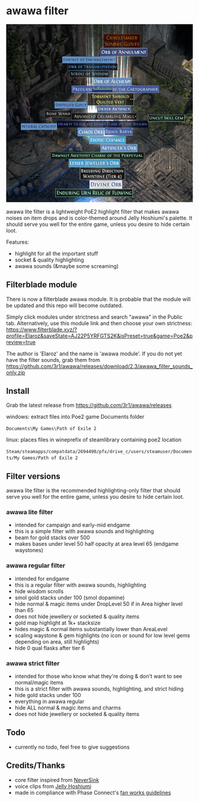 # awawa filter

![image previewing poe2_item_filter](/preview_v2.png)

awawa lite filter is a lightweight PoE2 highlight filter that makes awawa noises on item drops and is color-themed around Jelly Hoshiumi's palette.
It should serve you well for the entire game, unless you desire to hide certain loot.

Features:
- highlight for all the important stuff
- socket & quality highlighting
- awawa sounds (&maybe some screaming)

## Filterblade module
There is now a filterblade awawa module. It is probable that the module will be updated and this repo will become outdated.

Simply click modules under strictness and search "awawa" in the Public tab. Alternatively, use this module link and then choose your own strictness: https://www.filterblade.xyz/?profile=Elaroz&saveState=AJ22P5YRFGTS2K&isPreset=true&game=Poe2&preview=true

The author is 'Elaroz' and the name is 'awawa module'. If you do not yet have the filter sounds, grab them from https://github.com/3r1/awawa/releases/download/2.3/awawa_filter_sounds_only.zip

## Install
Grab the latest release from https://github.com/3r1/awawa/releases

windows: extract files into Poe2 game Documents folder

`Documents\My Games\Path of Exile 2`

linux: places files in wineprefix of steamlibrary containing poe2 location

`Steam/steamapps/compatdata/2694490/pfx/drive_c/users/steamuser/Documents/My Games/Path of Exile 2`

## Filter versions
awawa lite filter is the recommended highlighting-only filter that should serve you well for the entire game, unless you desire to hide certain loot.

### awawa lite filter
- intended for campaign and early-mid endgame
- this is a simple filter with awawa sounds and highlighting
- beam for gold stacks over 500
- makes bases under level 50 half opacity at area level 65 (endgame waystones)

### awawa regular filter
- intended for endgame
- this is a regular filter with awawa sounds, highlighting
- hide wisdom scrolls
- smol gold stacks under 100 (smol dopamine)
- hide normal & magic items under DropLevel 50 if in Area higher level than 65
- does not hide jewellery or socketed & quality items
- gold map highlight at 1k+ stacksize
- hides magic & normal items substantially lower than AreaLevel
- scaling waystone & gem highlights (no icon or sound for low level gems depending on area, still highlights)
- hide 0 qual flasks after tier 6

### awawa strict filter
- intended for those who know what they're doing & don't want to see normal/magic items
- this is a strict filter with awawa sounds, highlighting, and strict hiding
- hide gold stacks under 100
- everything in awawa regular
- hide ALL normal & magic items and charms
- does not hide jewellery or socketed & quality items

## Todo
- currently no todo, feel free to give suggestions

## Credits/Thanks
- core filter inspired from [NeverSink](https://github.com/NeverSinkDev/NeverSink-PoE2litefilter)
- voice clips from [Jelly Hoshiumi](https://youtube.com/@JellyHoshiumi)
- made in compliance with Phase Connect's [fan works guidelines](https://phase-connect.com/fan-work-guidelines/)

